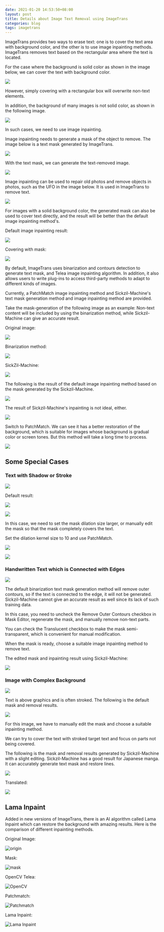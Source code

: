 ```yaml
---
date: 2021-01-20 14:53:50+08:00
layout: post
title: Details about Image Text Removal using ImageTrans
categories: blog
tags: imagetrans
---
```


ImageTrans provides two ways to erase text: one is to cover the text area with background color, and the other is to use image inpainting methods. ImageTrans removes text based on the rectangular area where the text is located.

For the case where the background is solid color as shown in the image below, we can cover the text with background color.

![](/album/imagetrans-text-removal/different_colors.jpg)

However, simply covering with a rectangular box will overwrite non-text elements.

In addition, the background of many images is not solid color, as shown in the following image.

![](/album/imagetrans-text-removal/scrooge.jpg)

In such cases, we need to use image inpainting.

Image inpainting needs to generate a mask of the object to remove. The image below is a text mask generated by ImageTrans.

![](/album/imagetrans-text-removal/scrooge.jpg-mask.png)

With the text mask, we can generate the text-removed image.

![](/album/imagetrans-text-removal/scrooge.jpg-text-removed.jpg)

Image inpainting can be used to repair old photos and remove objects in photos, such as the UFO in the image below. It is used in ImageTrans to remove text.

![](/album/imagetrans-text-removal/ufo.jpg)

For images with a solid background color, the generated mask can also be used to cover text directly, and the result will be better than the default image inpainting method's.

Default image inpainting result:

![](/album/imagetrans-text-removal/18_097_one_frame.jpg-text-removed_inpaint.jpg)

Covering with mask:

![](/album/imagetrans-text-removal/18_097_one_frame.jpg-text-removed_cover_text.jpg)

By default, ImageTrans uses binarization and contours detection to generate text mask, and Telea image inpainting algorithm. In addition, it also allows users to write plug-ins to access third-party methods to adapt to different kinds of images.

Currently, a PatchMatch image inpainting method and Sickzil-Machine's text mask generation method and image inpainting method are provided.

Take the mask-generation of the following image as an example: Non-text content will be included by using the binarization method, while Sickzil-Machine can give an accurate result.

Original image:

![](/album/imagetrans-text-removal/gradual_color_background.jpg)

Binarization method:

![](/album/imagetrans-text-removal/gradual_color_background_mask_binary.png)

SickZil-Machine:

![](/album/imagetrans-text-removal/gradual_color_background_mask_sickzil_machine.png)

The following is the result of the default image inpainting method based on the mask generated by the Sickzil-Machine.

![](/album/imagetrans-text-removal/gradual_color_background-text-removed_telea.jpg)

The result of Sickzil-Machine's inpainting is not ideal, either.

![](/album/imagetrans-text-removal/gradual_color_background-text-removed_sickzil.jpg)

Switch to PatchMatch. We can see it has a better restoration of the background, which is suitable for images whose background is gradual color or screen tones. But this method will take a long time to process.

![](/album/imagetrans-text-removal/gradual_color_background-text-removed_patchmatch.jpg)


## Some Special Cases

### Text with Shadow or Stroke

![](/album/imagetrans-text-removal/big_font_with_background.jpg)

Default result:

![](/album/imagetrans-text-removal/big_font_with_background.jpg-mask_dilation_2.png)

![](/album/imagetrans-text-removal/big_font_with_background.jpg-text-removed.jpg)

In this case, we need to set the mask dilation size larger, or manually edit the mask so that the mask completely covers the text.

Set the dilation kernel size to 10 and use PatchMatch.

![](/album/imagetrans-text-removal/big_font_with_background.jpg-mask_dilation_10.png)

![](/album/imagetrans-text-removal/big_font_with_background.jpg-text-removed_inpaint.jpg)

### Handwritten Text which is Connected with Edges

![](/album/imagetrans-text-removal/handwritten_text.jpg)

The default binarization text mask generation method will remove outer contours, so if the text is connected to the edge, it will not be generated. Sickzil-Machine cannot give an accurate result as well since its lack of such training data.

In this case, you need to uncheck the Remove Outer Contours checkbox in Mask Editor, regenerate the mask, and manually remove non-text parts.

You can check the Translucent checkbox to make the mask semi-transparent, which is convenient for manual modification.

When the mask is ready, choose a suitable image inpainting method to remove text.

The edited mask and inpainting result using Sickzil-Machine:

![](/album/imagetrans-text-removal/handwritten_text_mask_and_text_removed.jpg)


### Image with Complex Background

![](/album/imagetrans-text-removal/complex_background.jpg)

Text is above graphics and is often stroked. The following is the default mask and removal results.

![](/album/imagetrans-text-removal/complex_background_mask_text_removed.jpg)

For this image, we have to manually edit the mask and choose a suitable inpainting method.

We can try to cover the text with stroked target text and focus on parts not being covered.

The following is the mask and removal results generated by Sickzil-Machine with a slight editing. Sickzil-Machine has a good result for Japanese manga. It can accurately generate text mask and restore lines.

![](/album/imagetrans-text-removal/complex_background_mask_text_removed_edited.jpg)

Translated:

![](/album/imagetrans-text-removal/complex_background_translated.png)


## Lama Inpaint

Added in new versions of ImageTrans, there is an AI algorithm called Lama Inpaint which can restore the background with amazing results. Here is the comparison of different inpainting methods.

Original Image:

![origin](/album/imagetrans-text-removal/mrz/origin.jpg)


Mask:

![mask](/album/imagetrans-text-removal/mrz/mask.png)


OpenCV Telea:

![OpenCV](/album/imagetrans-text-removal/mrz/opencv.jpg)

Patchmatch:

![Patchmatch](/album/imagetrans-text-removal/mrz/patchmatch.jpg)

Lama Inpaint:

![Lama Inpaint](/album/imagetrans-text-removal/mrz/lama.jpg)



